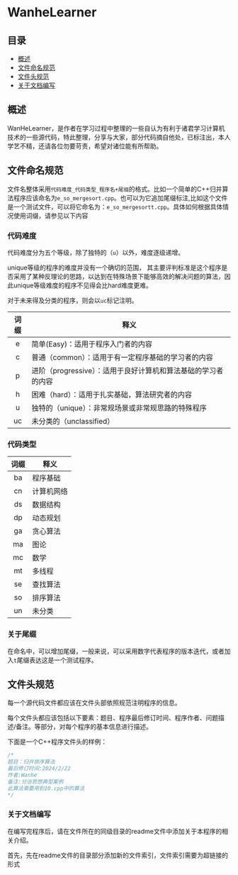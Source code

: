 # WanheLearner

## 目录

+ [概述](#abstract)
+ [文件命名规范](#filenameRule)
+ [文件头规范](#fileheadRule)
+ [关于文档编写](#guidanceEdit)

<a id="abstract"></a>

## 概述

WanHeLearner，是作者在学习过程中整理的一些自认为有利于诸君学习计算机技术的一些源代码，特此整理，分享与大家，部分代码摘自他处，已标注出，本人学艺不精，还请各位勿要苛责，希望对诸位能有所帮助。

<a id = "filenameRule"></a>

## 文件命名规范

文件名整体采用`代码难度_代码类型_程序名+尾缀`的格式。比如一个简单的C++归并算法程序应该命名为`e_so_mergesort.cpp`。也可以为它追加尾缀标注,比如这个文件是一个测试文件，可以将它命名为：`e_so_mergesortt.cpp`。具体如何根据具体情况使用词缀，请参见以下内容

### 代码难度

代码难度分为五个等级，除了独特的（`u`）以外，难度逐级递增。

unique等级的程序的难度并没有一个确切的范围， 其主要评判标准是这个程序是否采用了某种反理论的思路，以达到在特殊场景下能够高效的解决问题的算法，因此unique等级难度的程序不见得会比hard难度更难。

对于未来得及分类的程序，则会以`uc`标记注明。

|词缀|释义|
|:----:|----|
|e|简单(Easy)：适用于程序入门者的内容|
|c|普通（common）：适用于有一定程序基础的学习者的内容|
|p|进阶（progressive）：适用于良好计算机和算法基础的学习者的内容|
|h|困难（hard）：适用于扎实基础，算法研究者的内容|
|u|独特的（unique）：非常规场景或非常规思路的特殊程序|
|uc|未分类的（unclassified）|

### 代码类型

|词缀|释义|
|:----:|----|
|ba|程序基础|
|cn|计算机网络|
|ds|数据结构|
|dp|动态规划|
|ga|贪心算法|
|ma|图论|
|mc|数学|
|mt|多线程|
|se|查找算法|
|so|排序算法|
|un|未分类|

<a id="fileheadRule"> </a>

### 关于尾缀

在命名中，可以增加尾缀，一般来说，可以采用数字代表程序的版本迭代，或者加入`t`尾缀表达这是一个测试程序。

## 文件头规范

每一个源代码文件都应该在文件头部依照规范注明程序的信息。

每个文件头都应该包括以下要素：题目、程序最后修订时间、程序作者、问题描述/备注。等部分，对每个程序的基本信息进行描述。

下面是一个C++程序文件头的样例：

```C++
/*
题目：归并排序算法
最后修订时间:2024/2/22
作者:Wanhe
备注:分治思想典型案例
此算法需要用到10.cpp中的算法
*/
```

<a id="guidanceEdit"></a>

### 关于文档编写

在编写完程序后，请在文件所在的同级目录的readme文件中添加关于本程序的相关介绍。

首先，先在readme文件的目录部分添加新的文件索引，文件索引需要为超链接的形式 